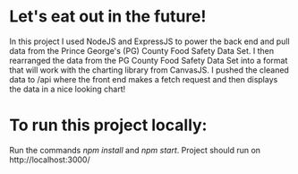 # Let's eat out in the future!

In this project I used NodeJS and ExpressJS to power the back end and pull data from the Prince George's (PG) County Food Safety Data Set. I then rearranged the data from the PG County Food Safety Data Set into a format that will work with the charting library from CanvasJS. I pushed the cleaned data to /api where the front end makes a fetch request and then displays the data in a nice looking chart!
 
 # To run this project locally:
 Run the commands _npm install_ and _npm start_.
 Project should run on http://localhost:3000/
